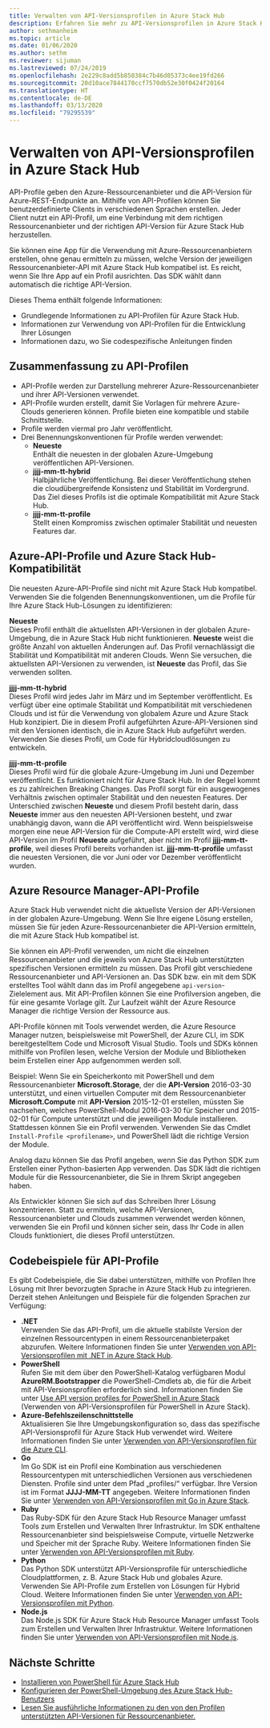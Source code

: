 ```yaml
---
title: Verwalten von API-Versionsprofilen in Azure Stack Hub
description: Erfahren Sie mehr zu API-Versionsprofilen in Azure Stack Hub.
author: sethmanheim
ms.topic: article
ms.date: 01/06/2020
ms.author: sethm
ms.reviewer: sijuman
ms.lastreviewed: 07/24/2019
ms.openlocfilehash: 2e229c8add5b850384c7b46d05373c4ee19fd266
ms.sourcegitcommit: 20d10ace7844170ccf7570db52e30f0424f20164
ms.translationtype: HT
ms.contentlocale: de-DE
ms.lasthandoff: 03/13/2020
ms.locfileid: "79295539"
---
```

# <a name="manage-api-version-profiles-in-azure-stack-hub"></a>Verwalten von API-Versionsprofilen in Azure Stack Hub

API-Profile geben den Azure-Ressourcenanbieter und die API-Version für Azure-REST-Endpunkte an. Mithilfe von API-Profilen können Sie benutzerdefinierte Clients in verschiedenen Sprachen erstellen. Jeder Client nutzt ein API-Profil, um eine Verbindung mit dem richtigen Ressourcenanbieter und der richtigen API-Version für Azure Stack Hub herzustellen.

Sie können eine App für die Verwendung mit Azure-Ressourcenanbietern erstellen, ohne genau ermitteln zu müssen, welche Version der jeweiligen Ressourcenanbieter-API mit Azure Stack Hub kompatibel ist. Es reicht, wenn Sie Ihre App auf ein Profil ausrichten. Das SDK wählt dann automatisch die richtige API-Version.

Dieses Thema enthält folgende Informationen:

- Grundlegende Informationen zu API-Profilen für Azure Stack Hub.
- Informationen zur Verwendung von API-Profilen für die Entwicklung Ihrer Lösungen
- Informationen dazu, wo Sie codespezifische Anleitungen finden

## <a name="summary-of-api-profiles"></a>Zusammenfassung zu API-Profilen

- API-Profile werden zur Darstellung mehrerer Azure-Ressourcenanbieter und ihrer API-Versionen verwendet.
- API-Profile wurden erstellt, damit Sie Vorlagen für mehrere Azure-Clouds generieren können. Profile bieten eine kompatible und stabile Schnittstelle.
- Profile werden viermal pro Jahr veröffentlicht.
- Drei Benennungskonventionen für Profile werden verwendet:
  - **Neueste**  
        Enthält die neuesten in der globalen Azure-Umgebung veröffentlichen API-Versionen.
  - **jjjj-mm-tt-hybrid**  
    Halbjährliche Veröffentlichung. Bei dieser Veröffentlichung stehen die cloudübergreifende Konsistenz und Stabilität im Vordergrund. Das Ziel dieses Profils ist die optimale Kompatibilität mit Azure Stack Hub.
  - **jjjj-mm-tt-profile** <br>
    Stellt einen Kompromiss zwischen optimaler Stabilität und neuesten Features dar.

## <a name="azure-api-profiles-and-azure-stack-hub-compatibility"></a>Azure-API-Profile und Azure Stack Hub-Kompatibilität

Die neuesten Azure-API-Profile sind nicht mit Azure Stack Hub kompatibel. Verwenden Sie die folgenden Benennungskonventionen, um die Profile für Ihre Azure Stack Hub-Lösungen zu identifizieren:

**Neueste**  
Dieses Profil enthält die aktuellsten API-Versionen in der globalen Azure-Umgebung, die in Azure Stack Hub nicht funktionieren. **Neueste** weist die größte Anzahl von aktuellen Änderungen auf. Das Profil vernachlässigt die Stabilität und Kompatibilität mit anderen Clouds. Wenn Sie versuchen, die aktuellsten API-Versionen zu verwenden, ist **Neueste** das Profil, das Sie verwenden sollten.

**jjjj-mm-tt-hybrid**  
Dieses Profil wird jedes Jahr im März und im September veröffentlicht. Es verfügt über eine optimale Stabilität und Kompatibilität mit verschiedenen Clouds und ist für die Verwendung von globalem Azure und Azure Stack Hub konzipiert. Die in diesem Profil aufgeführten Azure-API-Versionen sind mit den Versionen identisch, die in Azure Stack Hub aufgeführt werden. Verwenden Sie dieses Profil, um Code für Hybridcloudlösungen zu entwickeln.

**jjjj-mm-tt-profile**  
Dieses Profil wird für die globale Azure-Umgebung im Juni und Dezember veröffentlicht. Es funktioniert nicht für Azure Stack Hub. In der Regel kommt es zu zahlreichen Breaking Changes. Das Profil sorgt für ein ausgewogenes Verhältnis zwischen optimaler Stabilität und den neuesten Features. Der Unterschied zwischen **Neueste** und diesem Profil besteht darin, dass **Neueste** immer aus den neuesten API-Versionen besteht, und zwar unabhängig davon, wann die API veröffentlicht wird. Wenn beispielsweise morgen eine neue API-Version für die Compute-API erstellt wird, wird diese API-Version im Profil **Neueste** aufgeführt, aber nicht im Profil **jjjj-mm-tt-profile**, weil dieses Profil bereits vorhanden ist. **jjjj-mm-tt-profile** umfasst die neuesten Versionen, die vor Juni oder vor Dezember veröffentlicht wurden.

## <a name="azure-resource-manager-api-profiles"></a>Azure Resource Manager-API-Profile

Azure Stack Hub verwendet nicht die aktuellste Version der API-Versionen in der globalen Azure-Umgebung. Wenn Sie Ihre eigene Lösung erstellen, müssen Sie für jeden Azure-Ressourcenanbieter die API-Version ermitteln, die mit Azure Stack Hub kompatibel ist.

Sie können ein API-Profil verwenden, um nicht die einzelnen Ressourcenanbieter und die jeweils von Azure Stack Hub unterstützten spezifischen Versionen ermitteln zu müssen. Das Profil gibt verschiedene Ressourcenanbieter und API-Versionen an. Das SDK bzw. ein mit dem SDK erstelltes Tool wählt dann das im Profil angegebene `api-version`-Zielelement aus. Mit API-Profilen können Sie eine Profilversion angeben, die für eine gesamte Vorlage gilt. Zur Laufzeit wählt der Azure Resource Manager die richtige Version der Ressource aus.

API-Profile können mit Tools verwendet werden, die Azure Resource Manager nutzen, beispielsweise mit PowerShell, der Azure CLI, im SDK bereitgestelltem Code und Microsoft Visual Studio. Tools und SDKs können mithilfe von Profilen lesen, welche Version der Module und Bibliotheken beim Erstellen einer App aufgenommen werden soll.

Beispiel: Wenn Sie ein Speicherkonto mit PowerShell und dem Ressourcenanbieter **Microsoft.Storage**, der die **API-Version** 2016-03-30 unterstützt, und einen virtuellen Computer mit dem Ressourcenanbieter **Microsoft.Compute** mit **API-Version** 2015-12-01 erstellen, müssten Sie nachsehen, welches PowerShell-Modul 2016-03-30 für Speicher und 2015-02-01 für Compute unterstützt und die jeweiligen Module installieren. Stattdessen können Sie ein Profil verwenden. Verwenden Sie das Cmdlet `Install-Profile <profilename>`, und PowerShell lädt die richtige Version der Module.

Analog dazu können Sie das Profil angeben, wenn Sie das Python SDK zum Erstellen einer Python-basierten App verwenden. Das SDK lädt die richtigen Module für die Ressourcenanbieter, die Sie in Ihrem Skript angegeben haben.

Als Entwickler können Sie sich auf das Schreiben Ihrer Lösung konzentrieren. Statt zu ermitteln, welche API-Versionen, Ressourcenanbieter und Clouds zusammen verwendet werden können, verwenden Sie ein Profil und können sicher sein, dass Ihr Code in allen Clouds funktioniert, die dieses Profil unterstützen.

## <a name="api-profile-code-samples"></a>Codebeispiele für API-Profile

Es gibt Codebeispiele, die Sie dabei unterstützen, mithilfe von Profilen Ihre Lösung mit Ihrer bevorzugten Sprache in Azure Stack Hub zu integrieren. Derzeit stehen Anleitungen und Beispiele für die folgenden Sprachen zur Verfügung:

- **.NET** <br>
Verwenden Sie das API-Profil, um die aktuelle stabilste Version der einzelnen Ressourcentypen in einem Ressourcenanbieterpaket abzurufen. Weitere Informationen finden Sie unter [Verwenden von API-Versionsprofilen mit .NET in Azure Stack Hub](azure-stack-version-profiles-net.md).
- **PowerShell**  
Rufen Sie mit dem über den PowerShell-Katalog verfügbaren Modul **AzureRM.Bootstrapper** die PowerShell-Cmdlets ab, die für die Arbeit mit API-Versionsprofilen erforderlich sind. Informationen finden Sie unter [Use API version profiles for PowerShell in Azure Stack](azure-stack-version-profiles-powershell.md) (Verwenden von API-Versionsprofilen für PowerShell in Azure Stack).
- **Azure-Befehlszeilenschnittstelle**  
Aktualisieren Sie Ihre Umgebungskonfiguration so, dass das spezifische API-Versionsprofil für Azure Stack Hub verwendet wird. Weitere Informationen finden Sie unter [Verwenden von API-Versionsprofilen für die Azure CLI](azure-stack-version-profiles-azurecli2.md).
- **Go**  
Im Go SDK ist ein Profil eine Kombination aus verschiedenen Ressourcentypen mit unterschiedlichen Versionen aus verschiedenen Diensten. Profile sind unter dem Pfad „profiles/“ verfügbar. Ihre Version ist im Format **JJJJ-MM-TT** angegeben. Weitere Informationen finden Sie unter [Verwenden von API-Versionsprofilen mit Go in Azure Stack](azure-stack-version-profiles-go.md).
- **Ruby**  
Das Ruby-SDK für den Azure Stack Hub Resource Manager umfasst Tools zum Erstellen und Verwalten Ihrer Infrastruktur. Im SDK enthaltene Ressourcenanbieter sind beispielsweise Compute, virtuelle Netzwerke und Speicher mit der Sprache Ruby. Weitere Informationen finden Sie unter [Verwenden von API-Versionsprofilen mit Ruby](azure-stack-version-profiles-ruby.md).
- **Python**  
Das Python SDK unterstützt API-Versionsprofile für unterschiedliche Cloudplattformen, z. B. Azure Stack Hub und globales Azure. Verwenden Sie API-Profile zum Erstellen von Lösungen für Hybrid Cloud. Weitere Informationen finden Sie unter [Verwenden von API-Versionsprofilen mit Python](azure-stack-version-profiles-python.md).
- **Node.js**  
Das Node.js SDK für Azure Stack Hub Resource Manager umfasst Tools zum Erstellen und Verwalten Ihrer Infrastruktur. Weitere Informationen finden Sie unter [Verwenden von API-Versionsprofilen mit Node.js](azure-stack-version-profile-nodejs.md).

## <a name="next-steps"></a>Nächste Schritte

- [Installieren von PowerShell für Azure Stack Hub](../operator/azure-stack-powershell-install.md)
- [Konfigurieren der PowerShell-Umgebung des Azure Stack Hub-Benutzers](azure-stack-powershell-configure-user.md)
- [Lesen Sie ausführliche Informationen zu den von den Profilen unterstützten API-Versionen für Ressourcenanbieter.](azure-stack-profiles-azure-resource-manager-versions.md)
